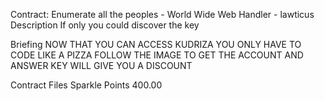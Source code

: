 Contract: Enumerate all the peoples - World Wide Web
Handler - lawticus
Description
If only you could discover the key

Briefing
NOW THAT YOU CAN ACCESS KUDRIZA YOU ONLY HAVE TO CODE LIKE A PIZZA FOLLOW THE IMAGE TO GET THE ACCOUNT AND ANSWER KEY WILL GIVE YOU A DISCOUNT

Contract Files
Sparkle Points 400.00 
